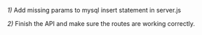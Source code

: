 *1)* Add missing params to mysql insert statement in server.js

*2)* Finish the API and make sure the routes are working correctly.

